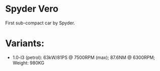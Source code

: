 # Spyder Vero
First sub-compact car by Spyder.

# Variants: #
- 1.0-l3 (petrol): 63kW/81PS @ 7500RPM (max); 87.6NM @ 6300RPM; Weight: 980KG
